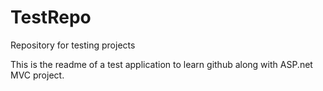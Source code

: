 # TestRepo
Repository for testing projects

This is the readme of a test application to learn github along with ASP.net MVC project.
